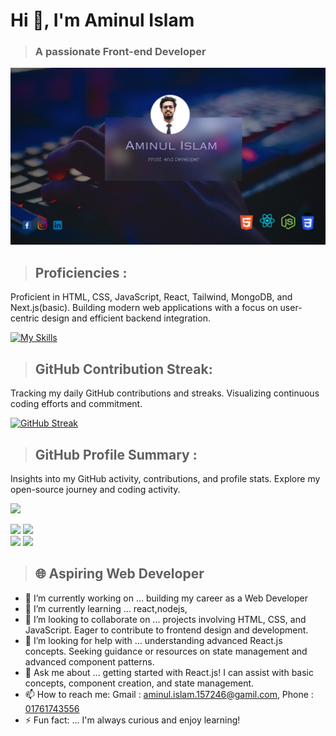 # Hi 👋, I'm Aminul Islam
  > ### A passionate Front-end Developer 

![Albuquerque, New Mexico](/images/githubBanner.png)

> ## Proficiencies : 
Proficient in HTML, CSS, JavaScript, React, Tailwind, MongoDB, and Next.js(basic). Building modern web applications with a focus on user-centric design and efficient backend integration.


[![My Skills](https://skillicons.dev/icons?i=html,css,bootstrap,js,react,tailwind,nextjs,mongodb)](https://skillicons.dev)



> ## GitHub Contribution Streak:
Tracking my daily GitHub contributions and streaks. Visualizing continuous coding efforts and commitment.


[![GitHub Streak](https://github-readme-streak-stats.herokuapp.com?user=aminul157246&theme=tokyonight)](https://git.io/streak-stats)






> ## GitHub Profile Summary : 
Insights into my GitHub activity, contributions, and profile stats. Explore my open-source journey and coding activity.


![](http://github-profile-summary-cards.vercel.app/api/cards/profile-details?username=aminul157246&theme=tokyonight)


![](http://github-profile-summary-cards.vercel.app/api/cards/repos-per-language?username=aminul157246&theme=tokyonight)       ![](http://github-profile-summary-cards.vercel.app/api/cards/most-commit-language?username=aminul157246&theme=tokyonight)              
![](http://github-profile-summary-cards.vercel.app/api/cards/productive-time?username=aminul157246&theme=tokyonight&utcOffset=8)   ![](http://github-profile-summary-cards.vercel.app/api/cards/stats?username=aminul157246&theme=tokyonight)


> ## 🌐 Aspiring Web Developer


- 🔭 I’m currently working on ...   building my career as a Web Developer 
- 🌱 I’m currently learning ...   react,nodejs, 
- 👯 I’m looking to collaborate on ...    projects involving HTML, CSS, and JavaScript. Eager to contribute to frontend design and development.
- 🤔 I’m looking for help with ...   understanding advanced React.js concepts. Seeking guidance or resources on state management and advanced component patterns.
- 💬 Ask me about ...    getting started with React.js! I can assist with basic concepts, component creation, and state management.
- 📫 How to reach me: Gmail : aminul.islam.157246@gamil.com, Phone : <ins>01761743556 </ins>
- ⚡ Fun fact: ...  I'm always curious and enjoy learning!

